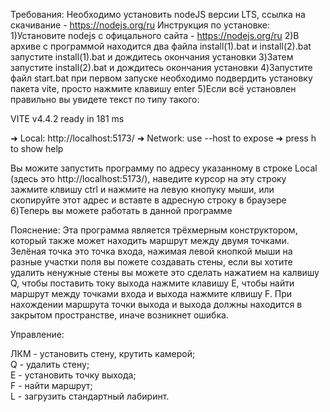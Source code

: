 Требования:
Необходимо установить nodeJS версии LTS, ссылка на скачивание - https://nodejs.org/ru
Инструкция по установке:
1)Установите nodejs c офицального сайта - https://nodejs.org/ru
2)В архиве с программой находится два файла install(1).bat и install(2).bat запустите install(1).bat и дождитесь окончания установки
3)Затем запустите install(2).bat и дождитесь окончания установки
4)Запустите файл start.bat при первом запуске необходимо подвердить установку пакета vite, просто нажмите клавишу enter
5)Если всё установлен правильно вы увидете текст по типу такого:
 
 VITE v4.4.2  ready in 181 ms

  ➜  Local:   http://localhost:5173/
  ➜  Network: use --host to expose
  ➜  press h to show help

Вы можите запустить программу по адресу указанному в строке Local (здесь это http://localhost:5173/), наведите курсор на эту строку 
зажмите клвишу ctrl и нажмите на левую кнопуку мыши, или скопируйте этот адрес и вставте в адресную строку в браузере
6)Теперь вы можете работать в данной программе

Пояснение:
Эта программа является трёхмерным конструктором, который также может находить маршрут между двумя точками.
Зелёная точка это точка входа, нажимая левой кнопкой мыши на разные участки поля вы пожете создавать стены, если вы хотите удалить ненужные стены вы можете это сделать
нажатием на калвишу Q, чтобы поставить току выхода нажмите клавишу E, чтобы найти маршрут между точками входа и выхода нажмите клвишу F. При нахождении маршрута точки выхода и выхода должны находится в закрытом пространстве, иначе возникнет ошибка.

Управление:

ЛКМ - установить стену, крутить камерой;<br>
Q - удалить стену;<br>
E - установить точку выхода;<br>
F - найти маршрут;<br>
L - загрузить стандартный лабиринт.
